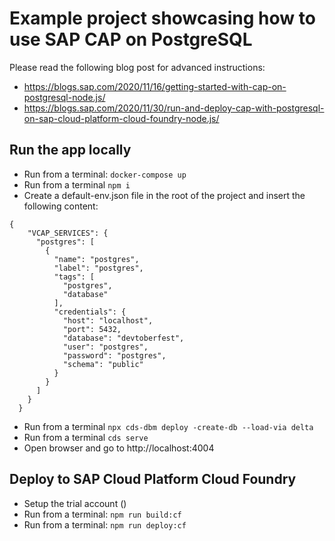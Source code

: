 # Example project showcasing how to use SAP CAP on PostgreSQL

Please read the following blog post for advanced instructions:
* https://blogs.sap.com/2020/11/16/getting-started-with-cap-on-postgresql-node.js/
* https://blogs.sap.com/2020/11/30/run-and-deploy-cap-with-postgresql-on-sap-cloud-platform-cloud-foundry-node.js/

## Run the app locally

- Run from a terminal: `docker-compose up` 
- Run from a terminal `npm i` 
- Create a default-env.json file in the root of the project and insert the following content:

```
{
    "VCAP_SERVICES": {
      "postgres": [
        {
          "name": "postgres",
          "label": "postgres",
          "tags": [
            "postgres",
            "database"
          ],
          "credentials": {
            "host": "localhost",
            "port": 5432,
            "database": "devtoberfest",
            "user": "postgres",
            "password": "postgres",
            "schema": "public"
          }
        }
      ]
    }
  }
```
- Run from a terminal `npx cds-dbm deploy -create-db --load-via delta` 
- Run from a terminal `cds serve` 
- Open browser and go to http://localhost:4004

## Deploy to SAP Cloud Platform Cloud Foundry

- Setup the trial account (<insert link to blog post>)
- Run from a terminal: `npm run build:cf` 
- Run from a terminal: `npm run deploy:cf`
